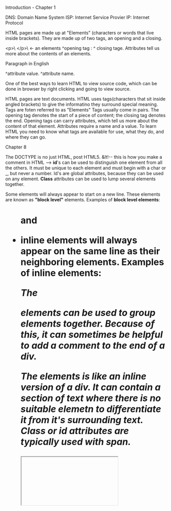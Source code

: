 Introduction - Chapter 1

DNS: Domain Name System
ISP: Internet Service Provier
IP: Internet Protocol

HTML pages are made up at "Elements" (characters or words that live inside brackets). They are made up of two tags, an opening and a closing.

\<p>\            \</p>\ <- an elements
^opening tag : ^ closing tage.
Attributes tell us more about the contents of an elements.

<p lang="en-us"> Paragraph in English</p>
           ^attribute value.
    ^attribute name.

One of the best ways to learn HTML to view source code, which can be done in browser by right clicking and going to view source.

HTML pages are text documents.
HTML uses tags(characters that sit inside angled brackets) to give the informatino they surround special meaning.
Tags are foten referred to as "Elements"
Tags usually come in pairs. The opening tag denotes the start of a piece of content; the closing tag denotes the end.
Opening tags can carry attributes, which tell us more about the content of that element.
Attributes require a name and a value.
To learn HTML you need to know what tags are available for use, what they do, and where they can go.

Chapter 8

The DOCTYPE is no just HTML, post HTML5.
&lt!-- this is how you make a comment in HTML -->
**id**'s can be used to distinguish one element from all the others. It must be unique to each element and must begin with a char or _, but never a number.
Id's are global attributes, because they can be used on any element.
**Class** attributes can be used to lump several elements together.

Some elements will always appear to start on a new line. These elements are known as **"block level"** elements.
Examples of **block level elements**: <h1> <p> <ul> and <li>

**inline** elements will always appear on the same line as their neighboring elements.
Examples of **inline** elements: <a> <b> <em> <img>

The **<div>** elements can be used to group elements together. Because of this, it can sometimes be helpful to add a comment to the end of a div.

The **<span>** elements is like an inline version of a div. It can contain a section of text where there is no suitable elemetn to differentiate it from it's surrounding text.
**Class** or **id** attributes are typically used with span.

**<iframe>** is a little window inside the page. It's used to embed (think google maps page, where the map is embedded into the page).
**iframe attributes**
src: specifies the URL of the page to show in the frame.
height: height of iframe in pixels.
width: wide of irame in pixels.
seamless: applied to iframe where scrollbars are not desired. It does not need a value, but is often given a value of "seamless".

**<meta>** elements live inside the head. It contains information about the web page. The most common attributes in meta are **name** and **content**

Pre-defined values of **name**
**description**: Contains a description of the page. May be visible in search results. Maximum of 155 chars.
**keywords**:  list of coma seperated keywords that users might use to find the page.
**robots**: Indicates whether search engines should add this page to their search results. **noindex** is used in content to note if page should not appear in searches. **nofollow** is used to note that the page should appear in searches but the links within the page should not.

The **http-equiv** and **content** also appear as pairs. 
Pre-defined values of **http-equiv**
**author**: the author of the page.
**pragma**: Prevents broswer from caching the page.
**expires**: Because browsers often cache pages, the **expires** value indicates when the page should no longer be cached.
**expires format**: content="Fri, 04, Apr 2014 23:59:59 GMT"

Escape Characters (full list on pg194)
<: &lt: &#60
>: &gt: &#62
&: &amp: &#38
": &quot: &#34

DOCTYPES tell browser which version of HTML you are using.

You can add comments to your code between <!-- and --> markers.

The id and class attributes allow you to indentify particular elements.

The <div> and <span> elements allow you to group block-level and inline elements together.

<iframes> cut windows into your web pages through which other pages can e displayed.

The <meta> tag allows  you to supply all kinds of informatino about your web page.

Escape charactes are used to include special characters in  your pages such as <, >, and copyright.